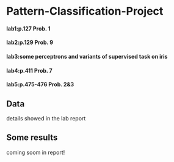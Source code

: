 # Pattern-Classification-Project
#### lab1:p.127 Prob. 1
#### lab2:p.129 Prob. 9
#### lab3:some perceptrons and variants of supervised task on iris
#### lab4:p.411 Prob. 7
#### lab5:p.475-476 Prob. 2&3
## Data
details showed in the lab report
## Some results
coming soom in report!
